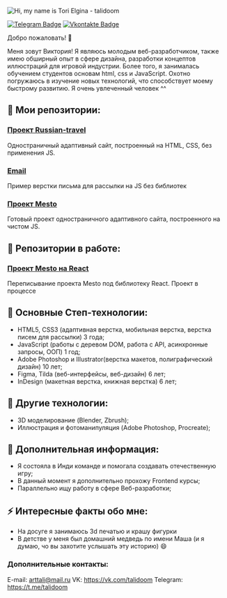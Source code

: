 ![Hi, my name is Tori Elgina - talidoom](https://i.ibb.co/FJ8QH1v/header-1.jpg)

[![Telegram Badge](https://i.ibb.co/gPKdBdQ/telegram-icon.png)](https://t.me/talidoom) [![Vkontakte Badge](https://i.ibb.co/NNWJNCj/vk-icon.png)](https://vk.com/talidoom)


Добро пожаловать! 👋

Меня зовут Виктория! Я являюсь молодым веб-разработчиком, также имею обширный опыт в сфере дизайна, разработки концептов иллюстраций для игровой индустрии. Более того, я занималась обучением студентов основам html, css и JavaScript. Охотно погружаюсь в изучение новых технологий, что способствует моему быстрому развитию. Я очень увлеченный человек ^^


## 📌 Мои репозитории:

### [Проект Russian-travel](https://talidoom.github.io/russian-travel/index.html)
Одностраничный адаптивный сайт, построенный на HTML, CSS, без применения JS.  

### [Email](https://talidoom.github.io/email-artist/)
Пример верстки письма для рассылки на JS без библиотек 

### [Проект Mesto](https://talidoom.github.io/mesto/index.html)
Готовый проект одностраничного адаптивного сайта, построенного на чистом JS.


## 📌 Репозитории в работе:

### [Проект Mesto на React](https://github.com/talidoom/mesto-react)
Переписывание проекта Mesto под библиотеку React. Проект в процессе



## 💼 Основные Степ-технологии:
- HTML5, CSS3 (адаптивная верстка, мобильная верстка, верстка писем для рассылки) 3 года;
- JavaScript (работы с деревом DOM, работа с API, асинхронные запросы, ООП) 1 год;
- Adobe Photoshop и Illustrator(верстка макетов, полиграфический дизайн) 10 лет;
- Figma, Tilda (веб-интерфейсы, веб-дизайн) 6 лет;
- InDesign (макетная верстка, книжная верстка) 6 лет;

## 💼 Другие технологии:
- 3D моделирование (Blender, Zbrush);
- Иллюстрация и фотоманипуляция (Adobe Photoshop, Procreate);

## 🤔 Дополнительная информация:
- Я состояла в Инди команде и помогала создавать отечественную игру;
- В данный момент я дополнительно прохожу Frontend курсы;
- Параллельно ищу работу в сфере Веб-разработки;

## ⚡ Интересные факты обо мне: 
- На досуге я занимаюсь 3d печатью и крашу фигурки
- В детстве у меня был домашний медведь по имени Маша (и я думаю, чо вы захотите услышать эту историю) 😄



### Дополнительные контакты:
E-mail: arttali@mail.ru
VK: https://vk.com/talidoom
Telegram: https://t.me/talidoom
